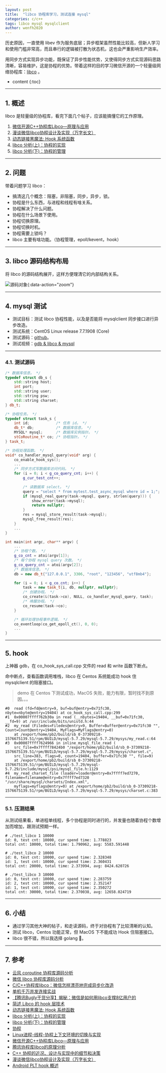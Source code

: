 ```yaml
---
layout: post
title:  "libco 协程库学习，测试连接 mysql"
categories: c/c++
tags: libco mysql mysqlclient
author: wenfh2020
---
```


历史原因，一直使用 libev 作为服务底层；异步框架虽然性能比较高，但新人学习和使用门槛非常高，而且串行的逻辑被打散为状态机，这也会严重影响生产效率。

用同步方式实现异步功能，既保证了异步性能优势，又使得同步方式实现源码思路清晰，容易维护，这是协程的优势。带着这样的目的学习微信开源的一个轻量级网络协程库：[libco](https://github.com/Tencent/libco) 。





* content
{:toc}

---

## 1. 概述

libco 是轻量级的协程库，看完下面几个帖子，应该能搞懂它的工作原理。

1. [微信开源C++协程库Libco—原理与应用](https://blog.didiyun.com/index.php/2018/11/23/libco/)
2. [漫谈微信libco协程设计及实现（万字长文）](https://runzhiwang.github.io/2019/06/21/libco/)
3. [动态链接黑魔法: Hook 系统函数](http://kaiyuan.me/2017/05/03/function_wrapper/)
4. [libco 分析(上)：协程的实现](http://kaiyuan.me/2017/07/10/libco/)
5. [libco 分析(下)：协程的管理](http://kaiyuan.me/2017/10/20/libco2/)

---

## 2. 问题

带着问题学习 libco：

* 搞清这几个概念：阻塞，非阻塞，同步，异步，锁。
* 协程是什么东西，与进程和线程有啥关系。
* 协程解决了什么问题。
* 协程在什么场景下使用。
* 协程切换原理。
* 协程切换时机。
* 协程需要上锁吗？
* libco 主要有啥功能。（协程管理，epoll/kevent，hook）

---

## 3. libco 源码结构布局

将 libco 的源码结构展开，这样方便理清它的内部结构关系。

![源码对象](/images/2020-12-07-22-12-57.png){:data-action="zoom"}

---

## 4. mysql 测试

* 测试目标：测试 libco 协程性能，以及是否能将 mysqlclient 同步接口进行异步改造。
* 测试系统：CentOS Linux release 7.7.1908 (Core)
* 测试源码：[github](https://github.com/wenfh2020/test_libco.git)。
* 测试视频：[gdb & libco & mysql](https://www.bilibili.com/video/bv1QV41187wz)

---

### 4.1. 测试源码

```c++
/* 数据库信息。 */
typedef struct db_s {
    std::string host;
    int port;
    std::string user;
    std::string psw;
    std::string charset;
} db_t;

/* 协程任务。 */
typedef struct task_s {
    int id;            /* 任务 id。 */
    db_t* db;          /* 数据库信息。 */
    MYSQL* mysql;      /* 数据库实例指针。 */
    stCoRoutine_t* co; /* 协程指针。 */
} task_t;

/* 协程处理函数。 */
void* co_handler_mysql_query(void* arg) {
    co_enable_hook_sys();
    ...
    /* 同步方式写数据库访问代码。 */
    for (i = 0; i < g_co_query_cnt; i++) {
        g_cur_test_cnt++;

        /* 读数据库 select。 */
        query = "select * from mytest.test_async_mysql where id = 1;";
        if (mysql_real_query(task->mysql, query, strlen(query))) {
            show_error(task->mysql);
            return nullptr;
        }
        res = mysql_store_result(task->mysql);
        mysql_free_result(res);
    }
    ...
}

int main(int argc, char** argv) {
    ...
    /* 协程个数。 */
    g_co_cnt = atoi(argv[1]);
    /* 每个协程 mysql query 次数。 */
    g_co_query_cnt = atoi(argv[2]);
    /* 数据库信息。 */
    db = new db_t{"127.0.0.1", 3306, "root", "123456", "utf8mb4"};

    for (i = 0; i < g_co_cnt; i++) {
        task = new task_t{i, db, nullptr, nullptr};
        /* 创建协程。 */
        co_create(&(task->co), NULL, co_handler_mysql_query, task);
        /* 唤醒协程。 */
        co_resume(task->co);
    }

    /* 循环处理协程事件逻辑。 */
    co_eventloop(co_get_epoll_ct(), 0, 0);
    ...
}
```

---

## 5. hook

上神器 gdb，在 co_hook_sys_call.cpp 文件的 read 和 write 函数下断点。

命中断点，查看函数调用堆栈，libco 在 Centos 系统能成功 hook 住 mysqlclient 的阻塞接口。

> demo 在 Centos 下测试成功，MacOS 失败，能力有限，暂时找不到原因。。。

```shell
#0  read (fd=fd@entry=9, buf=buf@entry=0x71fc30, nbyte=nbyte@entry=19404) at co_hook_sys_call.cpp:299
#1  0x00007ffff762b30a in read (__nbytes=19404, __buf=0x71fc30, __fd=9) at /usr/include/bits/unistd.h:44
#2  my_read (Filedes=Filedes@entry=9, Buffer=Buffer@entry=0x71fc30 "", Count=Count@entry=19404, MyFlags=MyFlags@entry=0)
    at /export/home/pb2/build/sb_0-37309218-1576675139.51/rpm/BUILD/mysql-5.7.29/mysql-5.7.29/mysys/my_read.c:64
#3  0x00007ffff7624966 in inline_mysql_file_read (
    src_file=0x7ffff78424b0 "/export/home/pb2/build/sb_0-37309218-1576675139.51/rpm/BUILD/mysql-5.7.29/mysql-5.7.29/mysys/charset.c", 
    src_line=383, flags=0, count=19404, buffer=0x71fc30 "", file=9)
    at /export/home/pb2/build/sb_0-37309218-1576675139.51/rpm/BUILD/mysql-5.7.29/mysql-5.7.29/include/mysql/psi/mysql_file.h:1129
#4  my_read_charset_file (loader=loader@entry=0x7ffff7ed7270, filename=filename@entry=0x7ffff7ed7320 "/usr/share/mysql/charsets/Index.xml", 
    myflags=myflags@entry=0) at /export/home/pb2/build/sb_0-37309218-1576675139.51/rpm/BUILD/mysql-5.7.29/mysql-5.7.29/mysys/charset.c:383
```

---

### 5.1. 压测结果

从测试结果看，单进程单线程，多个协程是同时进行的，并发量也随着协程个数增加而增加，跟测试预期一样。

```shell
# ./test_libco 1 10000
id: 0, test cnt: 10000, cur spend time: 1.778823
total cnt: 10000, total time: 1.790962, avg: 5583.591448

# ./test_libco 2 10000
id: 0, test cnt: 10000, cur spend time: 2.328348
id: 1, test cnt: 10000, cur spend time: 2.360431
total cnt: 20000, total time: 2.373994, avg: 8424.620726

# ./test_libco 3 10000
id: 0, test cnt: 10000, cur spend time: 2.283759
id: 2, test cnt: 10000, cur spend time: 2.352147
id: 1, test cnt: 10000, cur spend time: 2.350272
total cnt: 30000, total time: 2.370038, avg: 12658.024719
```

---

## 6. 小结

* 通过学习其他大神的帖子，和走读源码，终于对协程有了比较清晰的认知。
* 测试 libco，Centos 功能正常，但 MacOS 下不能成功 Hook 住阻塞接口。
* libco 很不错，所以我选择 golang 🐶。

---

## 7. 参考

* [云风 coroutine 协程库源码分析](https://www.cyhone.com/articles/analysis-of-cloudwu-coroutine/)
* [微信 libco 协程库源码分析](https://www.cyhone.com/articles/analysis-of-libco/)
* [C/C++协程库libco：微信怎样漂亮地完成异步化改造](https://blog.csdn.net/shixin_0125/article/details/78848561)
* [单机千万并发连接实战](https://zhuanlan.zhihu.com/p/21378825)
* [【腾讯Bugly干货分享】揭秘：微信是如何用libco支撑8亿用户的](https://segmentfault.com/a/1190000007407881)
* [简述 Libco 的 hook 层技术](https://blog.csdn.net/liushengxi_root/article/details/88421227)
* [动态链接黑魔法: Hook 系统函数](http://kaiyuan.me/2017/05/03/function_wrapper/)
* [libco 分析(上)：协程的实现](http://kaiyuan.me/2017/07/10/libco/)
* [libco 分析(下)：协程的管理](http://kaiyuan.me/2017/10/20/libco2/)
* [协程](https://blog.csdn.net/liushengxi_root/category_8548171.html)
* [Linux进程-线程-协程上下文环境的切换与实现](https://zhuanlan.zhihu.com/p/254883122)
* [微信开源C++协程库Libco—原理与应用](https://blog.didiyun.com/index.php/2018/11/23/libco/)
* [腾讯协程库libco的原理分析](https://blog.csdn.net/brainkick/article/details/48676403?utm_source=blogxgwz1)
* [C++ 协程的近况、设计与实现中的细节和决策](https://www.jianshu.com/p/837bb161793a)
* [漫谈微信libco协程设计及实现（万字长文）](https://runzhiwang.github.io/2019/06/21/libco/)
* [Android PLT hook 概述](https://caikelun.io/post/2018-05-01-android-plt-hook-overview/)

